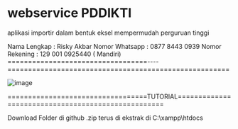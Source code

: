 # webservice PDDIKTI
aplikasi importir dalam bentuk eksel mempermudah perguruan tinggi 

Nama Lengkap : Risky Akbar
Nomor Whatsapp : 0877 8443 0939 
Nomor Rekening : 129 001 0925440 ( Mandiri)
==================================----======================================================

![image](https://user-images.githubusercontent.com/83967960/120914754-6380a200-c6ca-11eb-8583-3f944937bf84.png)


==================================TUTORIAL===================================================

Download Folder di github .zip terus di ekstrak di C:\xampp\htdocs


